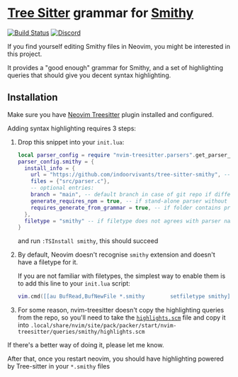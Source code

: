 # [Tree Sitter](https://tree-sitter.github.io/tree-sitter/) grammar for [Smithy](https://awslabs.github.io/smithy/index.html)

[![Build Status](https://github.com/indoorvivants/tree-sitter-smithy/workflows/CI/badge.svg)](https://github.com/indoorvivants/tree-sitter-smithy/workflows/CI/badge.svg)
[![Discord](https://img.shields.io/discord/1063097320771698699?logo=discord)](https://discord.gg/w7nTvsVJhm)

If you find yourself editing Smithy files in Neovim, you might be interested in this project.

It provides a "good enough" grammar for Smithy, and a set of highlighting queries that 
should give you decent syntax highlighting.

## Installation

Make sure you have [Neovim Treesitter](https://github.com/nvim-treesitter/nvim-treesitter) plugin installed and configured. 

Adding syntax highlighting requires 3 steps:

1. Drop this snippet into your `init.lua`:

    ```lua
    local parser_config = require "nvim-treesitter.parsers".get_parser_configs()
    parser_config.smithy = {
      install_info = {
        url = "https://github.com/indoorvivants/tree-sitter-smithy", -- local path or git repo
        files = {"src/parser.c"},
        -- optional entries:
        branch = "main", -- default branch in case of git repo if different from master
        generate_requires_npm = true, -- if stand-alone parser without npm dependencies
        requires_generate_from_grammar = true, -- if folder contains pre-generated src/parser.c
      },
      filetype = "smithy" -- if filetype does not agrees with parser name
    }
    ```

    and run `:TSInstall smithy`, this should succeed

2. By default, Neovim doesn't recognise `smithy` extension and doesn't have a filetype for it.

    If you are not familiar with filetypes, the simplest way to enable them is to add this line 
    to your `init.lua` script:

    ```lua
    vim.cmd([[au BufRead,BufNewFile *.smithy		setfiletype smithy]])
    ```
3. For some reason, nvim-treesitter doesn't copy the highlighting queries from the repo, so you'll need 
  to take the [`highlights.scm`](./highlights.scm) file and copy it into `.local/share/nvim/site/pack/packer/start/nvim-treesitter/queries/smithy/highlights.scm`

  If there's a better way of doing it, please let me know.

After that, once you restart neovim, you should have highlighting powered by Tree-sitter in your `*.smithy` files
